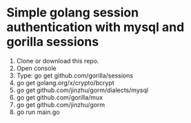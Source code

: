 # Simple golang session authentication with mysql and gorilla sessions
1. Clone or download this repo.
2. Open console 
3. Type: go get github.com/gorilla/sessions
4. go get golang.org/x/crypto/bcrypt
5. go get github.com/jinzhu/gorm/dialects/mysql
6. go get github.com/gorilla/mux
7. go get github.com/jinzhu/gorm
8. go run main.go
